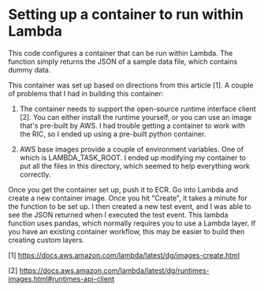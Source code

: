 # Setting up a container to run within Lambda

This code configures a container that can be run within Lambda. The function simply returns the JSON of a sample 
data file, which contains dummy data. 

This container was set up based on directions from this article [1]. A couple of problems that I had in building this container:

1. The container needs to support the open-source runtime interface client [2]. You can either install the runtime yourself, or you can use an image that's pre-built by AWS. I had trouble getting a container to work with the RIC, so I ended up using a pre-built python container.

2. AWS base images provide a couple of environment variables. One of which is LAMBDA_TASK_ROOT. I ended up modifying my container to put all the files in this directory, which seemed to help everything work correctly.

Once you get the container set up, push it to ECR. Go into Lambda and create a new container image. Once you hit "Create", it takes a minute for the function to be set up. I then created a new test event, and I was able to see the JSON returned when I executed the test event. This lambda function uses pandas, which normally requires you to use a Lambda layer. If you have an existing container workflow, this may be easier to build then creating custom layers.

[1] https://docs.aws.amazon.com/lambda/latest/dg/images-create.html

[2] https://docs.aws.amazon.com/lambda/latest/dg/runtimes-images.html#runtimes-api-client
